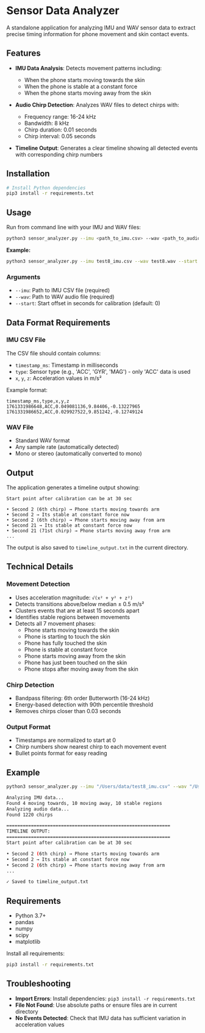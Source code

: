 # Sensor Data Analyzer

A standalone application for analyzing IMU and WAV sensor data to extract precise timing information for phone movement and skin contact events.

## Features

- **IMU Data Analysis**: Detects movement patterns including:
  - When the phone starts moving towards the skin
  - When the phone is stable at a constant force
  - When the phone starts moving away from the skin

- **Audio Chirp Detection**: Analyzes WAV files to detect chirps with:
  - Frequency range: 16-24 kHz
  - Bandwidth: 8 kHz
  - Chirp duration: 0.01 seconds
  - Chirp interval: 0.05 seconds

- **Timeline Output**: Generates a clear timeline showing all detected events with corresponding chirp numbers

## Installation

```bash
# Install Python dependencies
pip3 install -r requirements.txt
```

## Usage

Run from command line with your IMU and WAV files:

```bash
python3 sensor_analyzer.py --imu <path_to_imu.csv> --wav <path_to_audio.wav> --start <offset_in_seconds>
```

**Example:**
```bash
python3 sensor_analyzer.py --imu test8_imu.csv --wav test8.wav --start 30
```

### Arguments

- `--imu`: Path to IMU CSV file (required)
- `--wav`: Path to WAV audio file (required)  
- `--start`: Start offset in seconds for calibration (default: 0)

## Data Format Requirements

### IMU CSV File
The CSV file should contain columns:
- `timestamp_ms`: Timestamp in milliseconds
- `type`: Sensor type (e.g., 'ACC', 'GYR', 'MAG') - only 'ACC' data is used
- `x`, `y`, `z`: Acceleration values in m/s²

Example format:
```csv
timestamp_ms,type,x,y,z
1761331986648,ACC,0.049081136,9.84406,-0.13227965
1761331986652,ACC,0.029927522,9.851242,-0.12749124
```

### WAV File
- Standard WAV format
- Any sample rate (automatically detected)
- Mono or stereo (automatically converted to mono)

## Output

The application generates a timeline output showing:

```
Start point after calibration can be at 30 sec

• Second 2 (6th chirp) → Phone starts moving towards arm
• Second 2 → Its stable at constant force now
• Second 2 (6th chirp) → Phone starts moving away from arm
• Second 21 → Its stable at constant force now
• Second 21 (71st chirp) → Phone starts moving away from arm
...
```

The output is also saved to `timeline_output.txt` in the current directory.

## Technical Details

### Movement Detection
- Uses acceleration magnitude: `√(x² + y² + z²)`
- Detects transitions above/below median ± 0.5 m/s²
- Clusters events that are at least 15 seconds apart
- Identifies stable regions between movements
- Detects all 7 movement phases:
  - Phone starts moving towards the skin
  - Phone is starting to touch the skin
  - Phone has fully touched the skin
  - Phone is stable at constant force
  - Phone starts moving away from the skin
  - Phone has just been touched on the skin
  - Phone stops after moving away from the skin

### Chirp Detection
- Bandpass filtering: 6th order Butterworth (16-24 kHz)
- Energy-based detection with 90th percentile threshold
- Removes chirps closer than 0.03 seconds

### Output Format
- Timestamps are normalized to start at 0
- Chirp numbers show nearest chirp to each movement event
- Bullet points format for easy reading

## Example

```bash
python3 sensor_analyzer.py --imu "/Users/data/test8_imu.csv" --wav "/Users/data/test8.wav" --start 30

Analyzing IMU data...
Found 4 moving towards, 10 moving away, 10 stable regions
Analyzing audio data...
Found 1220 chirps

============================================================
TIMELINE OUTPUT:
============================================================
Start point after calibration can be at 30 sec

• Second 2 (6th chirp) → Phone starts moving towards arm
• Second 2 → Its stable at constant force now
• Second 2 (6th chirp) → Phone starts moving away from arm
...

✓ Saved to timeline_output.txt
```

## Requirements

- Python 3.7+
- pandas
- numpy
- scipy
- matplotlib

Install all requirements:
```bash
pip3 install -r requirements.txt
```

## Troubleshooting

- **Import Errors**: Install dependencies: `pip3 install -r requirements.txt`
- **File Not Found**: Use absolute paths or ensure files are in current directory
- **No Events Detected**: Check that IMU data has sufficient variation in acceleration values

